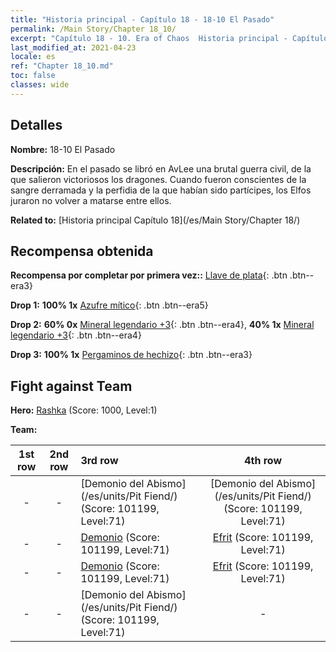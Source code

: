 ```yaml
---
title: "Historia principal - Capítulo 18 - 18-10 El Pasado"
permalink: /Main Story/Chapter 18_10/
excerpt: "Capítulo 18 - 10. Era of Chaos  Historia principal - Capítulo 18_10. 18-10 El Pasado"
last_modified_at: 2021-04-23
locale: es
ref: "Chapter 18_10.md"
toc: false
classes: wide
---
```


## Detalles

 **Nombre:** 18-10 El Pasado

 **Descripción:** En el pasado se libró en AvLee una brutal guerra civil, de la que salieron victoriosos los dragones. Cuando fueron conscientes de la sangre derramada y la perfidia de la que habían sido partícipes, los Elfos juraron no volver a matarse entre ellos.

 **Related to:** [Historia principal Capítulo 18](/es/Main Story/Chapter 18/)

## Recompensa obtenida

 **Recompensa por completar por primera vez::** [Llave de plata](/ItemsES/con_693/){: .btn .btn--era3}

 **Drop 1:** **100% 1x** [Azufre mítico](/ItemsES/mat_64/){: .btn .btn--era5}

 **Drop 2:** **60% 0x** [Mineral legendario +3](/ItemsES/mat_54/){: .btn .btn--era4}, **40% 1x** [Mineral legendario +3](/ItemsES/mat_54/){: .btn .btn--era4}

 **Drop 3:** **100% 1x** [Pergaminos de hechizo](/ItemsES/con_694/){: .btn .btn--era3}


## Fight against Team
 **Hero:** [Rashka](/es/heroes/Rashka/) (Score: 1000, Level:1)

 **Team:**


  | 1st row | 2nd row | 3rd row | 4th row |
  |:----:|:----:|:----|:----:|
  | - | - | [Demonio del Abismo](/es/units/Pit Fiend/) (Score: 101199, Level:71)  | [Demonio del Abismo](/es/units/Pit Fiend/) (Score: 101199, Level:71)  |
  | - | - | [Demonio](/es/units/Demon/) (Score: 101199, Level:71)  | [Efrit](/es/units/Efreeti/) (Score: 101199, Level:71)  |
  | - | - | [Demonio](/es/units/Demon/) (Score: 101199, Level:71)  | [Efrit](/es/units/Efreeti/) (Score: 101199, Level:71)  |
  | - | - | [Demonio del Abismo](/es/units/Pit Fiend/) (Score: 101199, Level:71)  | - |


